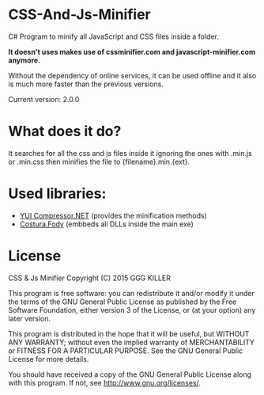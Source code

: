 # CSS-And-Js-Minifier
C# Program to minify all JavaScript and CSS files inside a folder.

**It doesn't uses makes use of cssminifier.com and javascript-minifier.com anymore.**

Without the dependency of online services, it can be used offline and it also is much more faster than the previous versions.

Current version: 2.0.0

# What does it do?
It searches for all the css and js files inside it ignoring the ones with .min.js or .min.css then minifies the file to {filename}.min.{ext}.

# Used libraries:
- [YUI Compressor.NET](https://github.com/PureKrome/YUICompressor.NET) (provides the minification methods)
- [Costura.Fody](https://github.com/Fody/Costura) (embbeds all DLLs inside the main exe)

# License
CSS & Js Minifier
Copyright (C) 2015  GGG KILLER

This program is free software: you can redistribute it and/or modify
it under the terms of the GNU General Public License as published by
the Free Software Foundation, either version 3 of the License, or
(at your option) any later version.

This program is distributed in the hope that it will be useful,
but WITHOUT ANY WARRANTY; without even the implied warranty of
MERCHANTABILITY or FITNESS FOR A PARTICULAR PURPOSE.  See the
GNU General Public License for more details.

You should have received a copy of the GNU General Public License
along with this program.  If not, see <http://www.gnu.org/licenses/>.
